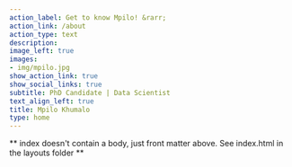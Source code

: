 ```yaml
---
action_label: Get to know Mpilo! &rarr;
action_link: /about
action_type: text
description: 
image_left: true
images:
- img/mpilo.jpg
show_action_link: true
show_social_links: true
subtitle: PhD Candidate | Data Scientist
text_align_left: true
title: Mpilo Khumalo
type: home
---
```


** index doesn't contain a body, just front matter above.
See index.html in the layouts folder **
